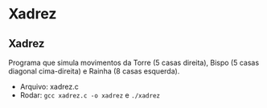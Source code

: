 #  Xadrez

## Xadrez
Programa que simula movimentos da Torre (5 casas direita), Bispo (5 casas diagonal cima-direita) e Rainha (8 casas esquerda).
- Arquivo: xadrez.c
- Rodar: `gcc xadrez.c -o xadrez` e `./xadrez`
